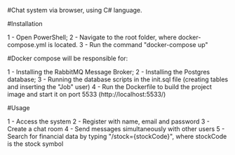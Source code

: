 #Chat system via browser, using C# language.

#Installation

1 - Open PowerShell;
2 - Navigate to the root folder, where docker-compose.yml is located.
3 - Run the command "docker-compose up" 


#Docker compose will be responsible for:

1 - Installing the RabbitMQ Message Broker;
2 - Installing the Postgres database;
3 - Running the database scripts in the init.sql file (creating tables and inserting the "Job" user)
4 - Run the Dockerfile to build the project image and start it on port 5533 (http://localhost:5533/)


#Usage

1 - Access the system
2 - Register with name, email and password
3 - Create a chat room
4 - Send messages simultaneously with other users
5 - Search for financial data by typing "/stock={stockCode}", where stockCode is the stock symbol
